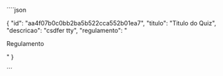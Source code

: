 ´´´´json

{
  "id": "aa4f07b0c0bb2ba5b522cca552b01ea7",
  "titulo": "Titulo do Quiz",
  "descricao": "csdfer tty",
  "regulamento": "<p>Regulamento</p>"
}


´´´